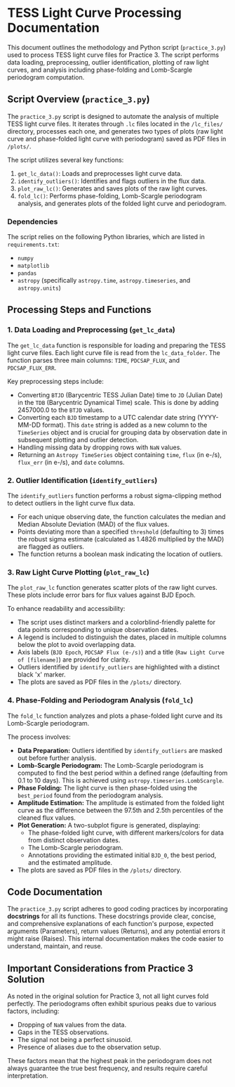 # TESS Light Curve Processing Documentation

This document outlines the methodology and Python script (`practice_3.py`) used to process TESS light curve files for Practice 3. The script performs data loading, preprocessing, outlier identification, plotting of raw light curves, and analysis including phase-folding and Lomb-Scargle periodogram computation.

## Script Overview (`practice_3.py`)

The `practice_3.py` script is designed to automate the analysis of multiple TESS light curve files. It iterates through `.lc` files located in the `/lc_files/` directory, processes each one, and generates two types of plots (raw light curve and phase-folded light curve with periodogram) saved as PDF files in `/plots/`.

The script utilizes several key functions:

1.  `get_lc_data()`: Loads and preprocesses light curve data.
2.  `identify_outliers()`: Identifies and flags outliers in the flux data.
3.  `plot_raw_lc()`: Generates and saves plots of the raw light curves.
4.  `fold_lc()`: Performs phase-folding, Lomb-Scargle periodogram analysis, and generates plots of the folded light curve and periodogram.

### Dependencies

The script relies on the following Python libraries, which are listed in `requirements.txt`:

* `numpy`
* `matplotlib`
* `pandas`
* `astropy` (specifically `astropy.time`, `astropy.timeseries`, and `astropy.units`)

## Processing Steps and Functions

### 1. Data Loading and Preprocessing (`get_lc_data`)

The `get_lc_data` function is responsible for loading and preparing the TESS light curve files.
Each light curve file is read from the `lc_data_folder`. The function parses three main columns: `TIME`, `PDCSAP_FLUX`, and `PDCSAP_FLUX_ERR`.

Key preprocessing steps include:
* Converting `BTJD` (Barycentric TESS Julian Date) time to `JD` (Julian Date) in the `TDB` (Barycentric Dynamical Time) scale. This is done by adding 2457000.0 to the `BTJD` values.
* Converting each `BJD` timestamp to a UTC calendar date string (YYYY-MM-DD format). This `date` string is added as a new column to the `TimeSeries` object and is crucial for grouping data by observation date in subsequent plotting and outlier detection.
* Handling missing data by dropping rows with `NaN` values.
* Returning an `Astropy TimeSeries` object containing `time`, `flux` (in e-/s), `flux_err` (in e-/s), and `date` columns.

### 2. Outlier Identification (`identify_outliers`)

The `identify_outliers` function performs a robust sigma-clipping method to detect outliers in the light curve flux data.

* For each unique observing date, the function calculates the median and Median Absolute Deviation (MAD) of the flux values.
* Points deviating more than a specified `threshold` (defaulting to 3) times the robust sigma estimate (calculated as 1.4826 multiplied by the MAD) are flagged as outliers.
* The function returns a boolean mask indicating the location of outliers.

### 3. Raw Light Curve Plotting (`plot_raw_lc`)

The `plot_raw_lc` function generates scatter plots of the raw light curves. These plots include error bars for flux values against BJD Epoch.

To enhance readability and accessibility:
* The script uses distinct markers and a colorblind-friendly palette for data points corresponding to unique observation dates.
* A legend is included to distinguish the dates, placed in multiple columns below the plot to avoid overlapping data.
* Axis labels (`BJD Epoch`, `PDCSAP Flux (e-/s)`) and a title (`Raw Light Curve of [filename]`) are provided for clarity.
* Outliers identified by `identify_outliers` are highlighted with a distinct black 'x' marker.
* The plots are saved as PDF files in the `/plots/` directory.

### 4. Phase-Folding and Periodogram Analysis (`fold_lc`)

The `fold_lc` function analyzes and plots a phase-folded light curve and its Lomb-Scargle periodogram.

The process involves:
* **Data Preparation:** Outliers identified by `identify_outliers` are masked out before further analysis.
* **Lomb-Scargle Periodogram:** The Lomb-Scargle periodogram is computed to find the best period within a defined range (defaulting from 0.1 to 10 days). This is achieved using `astropy.timeseries.LombScargle`.
* **Phase Folding:** The light curve is then phase-folded using the `best_period` found from the periodogram analysis.
* **Amplitude Estimation:** The amplitude is estimated from the folded light curve as the difference between the 97.5th and 2.5th percentiles of the cleaned flux values.
* **Plot Generation:** A two-subplot figure is generated, displaying:
    * The phase-folded light curve, with different markers/colors for data from distinct observation dates.
    * The Lomb-Scargle periodogram.
    * Annotations providing the estimated initial `BJD_0`, the best period, and the estimated amplitude.
* The plots are saved as PDF files in the `/plots/` directory.

## Code Documentation

The `practice_3.py` script adheres to good coding practices by incorporating **docstrings** for all its functions. These docstrings provide clear, concise, and comprehensive explanations of each function's purpose, expected arguments (Parameters), return values (Returns), and any potential errors it might raise (Raises). This internal documentation makes the code easier to understand, maintain, and reuse.

## Important Considerations from Practice 3 Solution

As noted in the original solution for Practice 3, not all light curves fold perfectly. The periodograms often exhibit spurious peaks due to various factors, including:
* Dropping of `NaN` values from the data.
* Gaps in the TESS observations.
* The signal not being a perfect sinusoid.
* Presence of aliases due to the observation setup.

These factors mean that the highest peak in the periodogram does not always guarantee the true best frequency, and results require careful interpretation.
